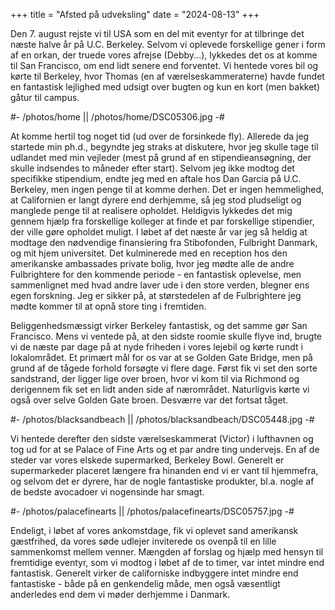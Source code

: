 +++
title = "Afsted på udveksling"
date = "2024-08-13"
+++

Den 7. august rejste vi til USA som en del mit eventyr for at tilbringe det næste halve år på U.C. Berkeley. Selvom vi oplevede forskellige gener i form af en orkan, der truede vores afrejse (Debby...), lykkedes det os at komme til San Francisco, om end lidt senere end forventet. Vi hentede vores bil og kørte til Berkeley, hvor Thomas (en af værelseskammeraterne) havde fundet en fantastisk lejlighed med udsigt over bugten og kun en kort (men bakket) gåtur til campus.

#- /photos/home || /photos/home/DSC05306.jpg -#

At komme hertil tog noget tid (ud over de forsinkede fly). Allerede da jeg startede min ph.d., begyndte jeg straks at diskutere, hvor jeg skulle tage til udlandet med min vejleder (mest på grund af en stipendieansøgning, der skulle indsendes to måneder efter start). Selvom jeg ikke modtog det specifikke stipendium, endte jeg med en aftale hos Dan Garcia på U.C. Berkeley, men ingen penge til at komme derhen. Det er ingen hemmelighed, at Californien er langt dyrere end derhjemme, så jeg stod pludseligt og manglede penge til at realisere opholdet. Heldigvis lykkedes det mig gennem hjælp fra forskellige kolleger at finde et par forskellige stipendier, der ville gøre opholdet muligt. I løbet af det næste år var jeg så heldig at modtage den nødvendige finansiering fra Stibofonden, Fulbright Danmark, og mit hjem universitet. Det kulminerede med en reception hos den amerikanske ambassades private bolig, hvor jeg mødte alle de andre Fulbrightere for den kommende periode - en fantastisk oplevelse, men sammenlignet med hvad andre laver ude i den store verden, blegner ens egen forskning. Jeg er sikker på, at størstedelen af de Fulbrightere jeg mødte kommer til at opnå store ting i fremtiden.

Beliggenhedsmæssigt virker Berkeley fantastisk, og det samme gør San Francisco. Mens vi ventede på, at den sidste roomie skulle flyve ind, brugte vi de næste par dage på at nyde friheden i vores lejebil og kørte rundt i lokalområdet. Et primært mål for os var at se Golden Gate Bridge, men på grund af de tågede forhold forsøgte vi flere dage. Først fik vi set den sorte sandstrand, der ligger lige over broen, hvor vi kom til via  Richmond og derigennem fik set en lidt anden side af nærområdet. Naturligvis kørte vi også over selve Golden Gate broen. Desværre var det fortsat tåget.

#- /photos/blacksandbeach || /photos/blacksandbeach/DSC05448.jpg -#

Vi hentede derefter den sidste værelseskammerat (Victor) i lufthavnen og tog ud for at se Palace of Fine Arts og et par andre ting undervejs. En af de steder var vores elskede supermarked, Berkeley Bowl. Generelt er supermarkeder placeret længere fra hinanden end vi er vant til hjemmefra, og selvom det er dyrere, har de nogle fantastiske produkter, bl.a. nogle af de bedste avocadoer vi nogensinde har smagt.

#- /photos/palacefinearts || /photos/palacefinearts/DSC05757.jpg -#

Endeligt, i løbet af vores ankomstdage, fik vi oplevet sand amerikansk gæstfrihed, da vores søde udlejer inviterede os ovenpå til en lille sammenkomst mellem venner. Mængden af forslag og hjælp med hensyn til fremtidige eventyr, som vi modtog i løbet af de to timer, var intet mindre end fantastisk. Generelt virker de californiske indbyggere intet mindre end fantastiske - både på en genkendelig måde, men også væsentligt anderledes end dem vi møder derhjemme i Danmark.